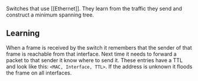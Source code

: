 Switches that use [[Ethernet]]. They learn from the traffic they send and construct a minimum spanning tree.

## Learning

When a frame is received by the switch it remembers that the sender of that frame is reachable from that interface. Next time it needs to forward a packet to that sender it know where to send it. These entries have a TTL and look like this: `<MAC, Interface, TTL>`. If the address is unknown it floods the frame on all interfaces.
